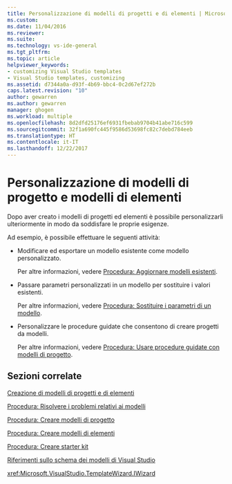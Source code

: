 ```yaml
---
title: Personalizzazione di modelli di progetti e di elementi | Microsoft Docs
ms.custom: 
ms.date: 11/04/2016
ms.reviewer: 
ms.suite: 
ms.technology: vs-ide-general
ms.tgt_pltfrm: 
ms.topic: article
helpviewer_keywords:
- customizing Visual Studio templates
- Visual Studio templates, customizing
ms.assetid: d7344a0a-d93f-4b69-bbc4-0c2d67ef272b
caps.latest.revision: "10"
author: gewarren
ms.author: gewarren
manager: ghogen
ms.workload: multiple
ms.openlocfilehash: 8d2dfd25176ef6931fbebab9704b41abe716c599
ms.sourcegitcommit: 32f1a690fc445f9586d53698fc82c7debd784eeb
ms.translationtype: HT
ms.contentlocale: it-IT
ms.lasthandoff: 12/22/2017
---
```

# <a name="customizing-project-and-item-templates"></a>Personalizzazione di modelli di progetto e modelli di elementi
Dopo aver creato i modelli di progetti ed elementi è possibile personalizzarli ulteriormente in modo da soddisfare le proprie esigenze.  
  
 Ad esempio, è possibile effettuare le seguenti attività:  
  
-   Modificare ed esportare un modello esistente come modello personalizzato.  
  
     Per altre informazioni, vedere [Procedura: Aggiornare modelli esistenti](../ide/how-to-update-existing-templates.md).  
  
-   Passare parametri personalizzati in un modello per sostituire i valori esistenti.  
  
     Per altre informazioni, vedere [Procedura: Sostituire i parametri di un modello](../ide/how-to-substitute-parameters-in-a-template.md).  
  
-   Personalizzare le procedure guidate che consentono di creare progetti da modelli.  
  
     Per altre informazioni, vedere [Procedura: Usare procedure guidate con modelli di progetto](../extensibility/how-to-use-wizards-with-project-templates.md).  
  
## <a name="related-sections"></a>Sezioni correlate  
 [Creazione di modelli di progetti e di elementi](../ide/creating-project-and-item-templates.md)  
  
 [Procedura: Risolvere i problemi relativi ai modelli](../ide/how-to-troubleshoot-templates.md)  
  
 [Procedura: Creare modelli di progetto](../ide/how-to-create-project-templates.md)  
  
 [Procedura: Creare modelli di elementi](../ide/how-to-create-item-templates.md)  
  
 [Procedura: Creare starter kit](../ide/how-to-create-starter-kits.md)  
  
 [Riferimenti sullo schema dei modelli di Visual Studio](../extensibility/visual-studio-template-schema-reference.md)  
  
 <xref:Microsoft.VisualStudio.TemplateWizard.IWizard>